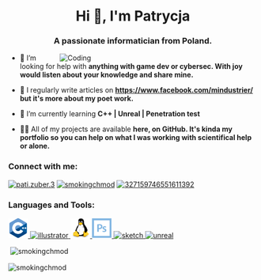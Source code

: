 <h1 align="center">Hi 👋, I'm Patrycja</h1>
<h3 align="center">A passionate informatician from Poland.</h3>
<img align="right" alt="Coding" width="400" src="https://www.icegif.com/wp-content/uploads/2022/12/icegif-502.gif">

- 🤝 I’m looking for help with **anything with game dev or cybersec. With joy would listen about your knowledge and share mine.**

- 📝 I regularly write articles on **https://www.facebook.com/mindustrier/ but it's more about my poet work.**

- 🌱 I’m currently learning **C++ | Unreal | Penetration test**

- 👨‍💻 All of my projects are available **here, on GitHub. It's kinda my portfolio so you can help on what I was working with scientifical help or alone.**

<h3 align="left">Connect with me:</h3>
<p align="left">
<a href="https://fb.com/pati.zuber.3" target="blank"><img align="center" src="https://raw.githubusercontent.com/rahuldkjain/github-profile-readme-generator/master/src/images/icons/Social/facebook.svg" alt="pati.zuber.3" height="30" width="40" /></a>
<a href="https://instagram.com/smokingchmod" target="blank"><img align="center" src="https://raw.githubusercontent.com/rahuldkjain/github-profile-readme-generator/master/src/images/icons/Social/instagram.svg" alt="smokingchmod" height="30" width="40" /></a>
<a href="https://discord.gg/327159746551611392" target="blank"><img align="center" src="https://raw.githubusercontent.com/rahuldkjain/github-profile-readme-generator/master/src/images/icons/Social/discord.svg" alt="327159746551611392" height="30" width="40" /></a>
</p>

<h3 align="left">Languages and Tools:</h3>
<p align="left"> <a href="https://www.w3schools.com/cpp/" target="_blank" rel="noreferrer"> <img src="https://raw.githubusercontent.com/devicons/devicon/master/icons/cplusplus/cplusplus-original.svg" alt="cplusplus" width="40" height="40"/> </a> <a href="https://www.adobe.com/in/products/illustrator.html" target="_blank" rel="noreferrer"> <img src="https://www.vectorlogo.zone/logos/adobe_illustrator/adobe_illustrator-icon.svg" alt="illustrator" width="40" height="40"/> </a> <a href="https://www.linux.org/" target="_blank" rel="noreferrer"> <img src="https://raw.githubusercontent.com/devicons/devicon/master/icons/linux/linux-original.svg" alt="linux" width="40" height="40"/> </a> <a href="https://www.photoshop.com/en" target="_blank" rel="noreferrer"> <img src="https://raw.githubusercontent.com/devicons/devicon/master/icons/photoshop/photoshop-line.svg" alt="photoshop" width="40" height="40"/> </a> <a href="https://www.sketch.com/" target="_blank" rel="noreferrer"> <img src="https://www.vectorlogo.zone/logos/sketchapp/sketchapp-icon.svg" alt="sketch" width="40" height="40"/> </a> <a href="https://unrealengine.com/" target="_blank" rel="noreferrer"> <img src="https://raw.githubusercontent.com/kenangundogan/fontisto/036b7eca71aab1bef8e6a0518f7329f13ed62f6b/icons/svg/brand/unreal-engine.svg" alt="unreal" width="40" height="40"/> </a> </p>

<p>&nbsp;<img align="center" src="https://github-readme-stats.vercel.app/api?username=smokingchmod&show_icons=true&locale=en" alt="smokingchmod" /></p>

<p><img align="center" src="https://github-readme-streak-stats.herokuapp.com/?user=smokingchmod&" alt="smokingchmod" /></p>
